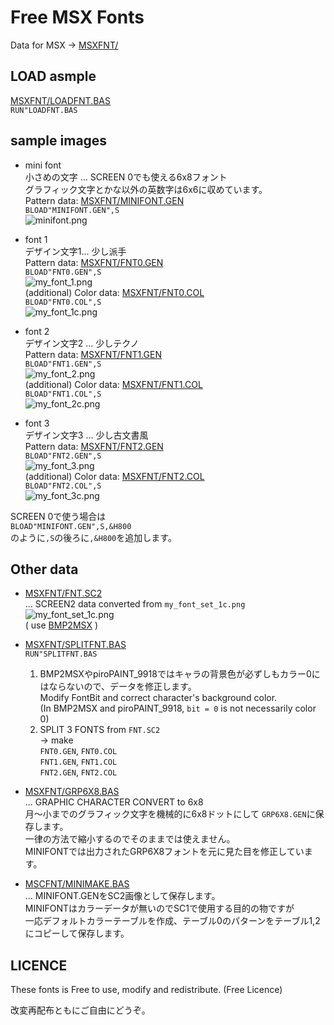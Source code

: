 # Free MSX Fonts

Data for MSX -> [MSXFNT/](MSXFNT/)

## LOAD asmple

[MSXFNT/LOADFNT.BAS](MSXFNT/LOADFNT.BAS)   
```RUN"LOADFNT.BAS```

## sample images

- mini font  
   小さめの文字 ... SCREEN 0でも使える6x8フォント  
   グラフィック文字とかな以外の英数字は6x6に収めています。  
   Pattern data: [MSXFNT/MINIFONT.GEN](MSXFNT/MINIFONT.GEN)  
   ```BLOAD"MINIFONT.GEN",S```  
   ![minifont.png](2x/minifont.png)  

- font 1  
   デザイン文字1... 少し派手  
   Pattern data: [MSXFNT/FNT0.GEN](MSXFNT/FNT0.GEN)  
   ```BLOAD"FNT0.GEN",S```  
   ![my_font_1.png](2x/my_font_1.png)  
   (additional) Color data: [MSXFNT/FNT0.COL](MSXFNT/FNT0.COL)  
   ```BLOAD"FNT0.COL",S```  
   ![my_font_1c.png](2x/my_font_1c.png)

- font 2  
   デザイン文字2 ... 少しテクノ  
   Pattern data: [MSXFNT/FNT1.GEN](MSXFNT/FNT1.GEN)  
   ```BLOAD"FNT1.GEN",S```  
   ![my_font_2.png](2x/my_font_2.png)  
   (additional) Color data: [MSXFNT/FNT1.COL](MSXFNT/FNT1.COL)  
   ```BLOAD"FNT1.COL",S```  
   ![my_font_2c.png](2x/my_font_2c.png)

- font 3  
   デザイン文字3 ... 少し古文書風  
   Pattern data: [MSXFNT/FNT2.GEN](MSXFNT/FNT2.GEN)  
   ```BLOAD"FNT2.GEN",S```  
   ![my_font_3.png](2x/my_font_3.png)  
   (additional) Color data: [MSXFNT/FNT2.COL](MSXFNT/FNT2.COL)  
   ```BLOAD"FNT2.COL",S```  
   ![my_font_3c.png](2x/my_font_3c.png)

SCREEN 0で使う場合は  
```BLOAD"MINIFONT.GEN",S,&H800```  
のように```,S```の後ろに```,&H800```を追加します。

## Other data

- [MSXFNT/FNT.SC2](MSXFNT/FNT.SC2)   
    ... SCREEN2 data converted from ```my_font_set_1c.png```  
    ![my_font_set_1c.png](my_font_set_1c.png)  
    ( use [BMP2MSX](https://github.com/hra1129/bmp2msx) )

- [MSXFNT/SPLITFNT.BAS](MSXFNT/SPLITFNT.BAS)   
    ```RUN"SPLITFNT.BAS```   
    1.  BMP2MSXやpiroPAINT_9918ではキャラの背景色が必ずしもカラー0にはならないので、データを修正します。  
        Modify FontBit and correct character's background color.  
        (In BMP2MSX and piroPAINT_9918, ```bit = 0``` is not necessarily color 0)
    2.  SPLIT 3 FONTS from ```FNT.SC2```  
        -> make   
         ```FNT0.GEN```, ```FNT0.COL```   
         ```FNT1.GEN```, ```FNT1.COL```   
         ```FNT2.GEN```, ```FNT2.COL```

- [MSXFNT/GRP6X8.BAS](MSXFNT/GRP6X8.BAS)  
    ... GRAPHIC CHARACTER CONVERT to 6x8  
    月～小までのグラフィック文字を機械的に6x8ドットにして
    ```GRP6X8.GEN```に保存します。  
    一律の方法で縮小するのでそのままでは使えません。  
    MINIFONTでは出力されたGRP6X8フォントを元に見た目を修正しています。

- [MSCFNT/MINIMAKE.BAS](MSCFNT/MINIMAKE.BAS)  
    ... MINIFONT.GENをSC2画像として保存します。  
    MINIFONTはカラーデータが無いのでSC1で使用する目的の物ですが  
    一応デフォルトカラーテーブルを作成、テーブル0のパターンをテーブル1,2にコピーして保存します。

## LICENCE

These fonts is Free to use, modify and redistribute.
(Free Licence)

改変再配布ともにご自由にどうぞ。


